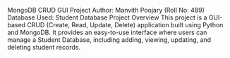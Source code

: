MongoDB CRUD GUI Project
Author: Manvith Poojary (Roll No: 489)
Database Used: Student Database
Project Overview
This project is a GUI-based CRUD (Create, Read, Update, Delete) application built using Python and MongoDB.
It provides an easy-to-use interface where users can manage a Student Database, including adding, viewing, updating, and deleting student records.
